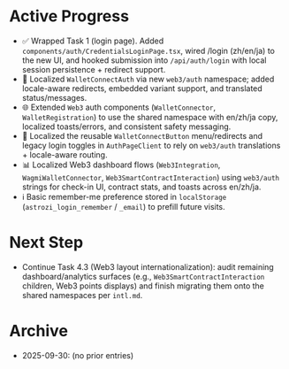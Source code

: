 # Active Progress

- ✅ Wrapped Task 1 (login page). Added `components/auth/CredentialsLoginPage.tsx`, wired /login (zh/en/ja) to the new UI, and hooked submission into `/api/auth/login` with local session persistence + redirect support.
- 🔄 Localized `WalletConnectAuth` via new `web3/auth` namespace; added locale-aware redirects, embedded variant support, and translated status/messages.
- 🌐 Extended `Web3` auth components (`WalletConnector`, `WalletRegistration`) to use the shared namespace with en/zh/ja copy, localized toasts/errors, and consistent safety messaging.
- 🧭 Localized the reusable `WalletConnectButton` menu/redirects and legacy login toggles in `AuthPageClient` to rely on `web3/auth` translations + locale-aware routing.
- 📊 Localized Web3 dashboard flows (`Web3Integration`, `WagmiWalletConnector`, `Web3SmartContractInteraction`) using `web3/auth` strings for check-in UI, contract stats, and toasts across en/zh/ja.
- ℹ️ Basic remember-me preference stored in `localStorage` (`astrozi_login_remember` / `_email`) to prefill future visits.

# Next Step

- Continue Task 4.3 (Web3 layout internationalization): audit remaining dashboard/analytics surfaces (e.g., `Web3SmartContractInteraction` children, Web3 points displays) and finish migrating them onto the shared namespaces per `intl.md`.

# Archive

- 2025-09-30: (no prior entries)
